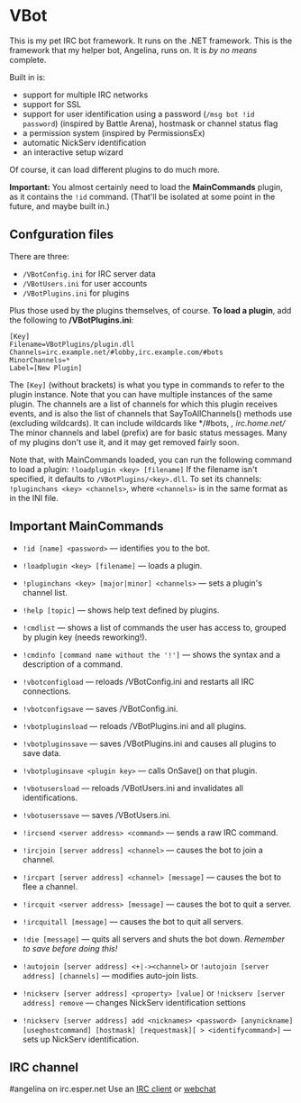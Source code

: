 VBot
====

This is my pet IRC bot framework. It runs on the .NET framework. This is the framework that my helper bot, Angelina, runs on.
It is *by no means* complete.

Built in is:

* support for multiple IRC networks
* support for SSL
* support for user identification using a password (`/msg bot !id password`) (inspired by Battle Arena), hostmask or channel status flag
* a permission system (inspired by PermissionsEx)
* automatic NickServ identification
* an interactive setup wizard

Of course, it can load different plugins to do much more.

**Important:** You almost certainly need to load the **MainCommands** plugin, as it contains the `!id` command. (That'll be isolated at some point in the future, and maybe built in.)

Confguration files
------------------

There are three:

* `/VBotConfig.ini` for IRC server data
* `/VBotUsers.ini` for user accounts
* `/VBotPlugins.ini` for plugins

Plus those used by the plugins themselves, of course.
**To load a plugin**, add the following to **/VBotPlugins.ini**:

	[Key]
	Filename=VBotPlugins/plugin.dll
	Channels=irc.example.net/#lobby,irc.example.com/#bots
	MinorChannels=*
	Label=[New Plugin]

The `[Key]` (without brackets) is what you type in commands to refer to the plugin instance. Note that you can have multiple instances of the same plugin.
The channels are a list of channels for which this plugin receives events, and is also the list of channels that SayToAllChannels() methods use (excluding wildcards). It can include wildcards like */#bots, *, irc.home.net/*
The minor channels and label (prefix) are for basic status messages. Many of my plugins don't use it, and it may get removed fairly soon.

Note that, with MainCommands loaded, you can run the following command to load a plugin:
`!loadplugin <key> [filename]`
If the filename isn't specified, it defaults to `/VBotPlugins/<key>.dll`.
To set its channels: `!pluginchans <key> <channels>`, where `<channels>` is in the same format as in the INI file.

Important MainCommands
----------------------

* `!id [name] <password>` — identifies you to the bot.
* `!loadplugin <key> [filename]` — loads a plugin.
* `!pluginchans <key> [major|minor] <channels>` — sets a plugin's channel list.

* `!help [topic]` — shows help text defined by plugins.
* `!cmdlist` — shows a list of commands the user has access to, grouped by plugin key (needs reworking!).
* `!cmdinfo [command name without the '!']` — shows the syntax and a description of a command.

* `!vbotconfigload` — reloads /VBotConfig.ini and restarts all IRC connections.
* `!vbotconfigsave` — saves /VBotConfig.ini.
* `!vbotpluginsload` — reloads /VBotPlugins.ini and all plugins.
* `!vbotpluginssave` — saves /VBotPlugins.ini and causes all plugins to save data.
* `!vbotpluginsave <plugin key>` — calls OnSave() on that plugin.
* `!vbotusersload` — reloads /VBotUsers.ini and invalidates all identifications.
* `!vbotuserssave` — saves /VBotUsers.ini.
 
* `!ircsend <server address> <command>` — sends a raw IRC command.
* `!ircjoin [server address] <channel>` — causes the bot to join a channel.
* `!ircpart [server address] <channel> [message]` — causes the bot to flee a channel.
* `!ircquit <server address> [message]` — causes the bot to quit a server.
* `!ircquitall [message]` — causes the bot to quit all servers.
* `!die [message]` — quits all servers and shuts the bot down. *Remember to save before doing this!*

* `!autojoin [server address] <+|-><channel>` or `!autojoin [server address] [channels]` — modifies auto-join lists.
* `!nickserv [server address] <property> [value]` or `!nickserv [server address] remove` — changes NickServ identification settions
* `!nickserv [server address] add <nicknames> <password> [anynickname] [useghostcommand] [hostmask] [requestmask][ > <identifycommand>]` — sets up NickServ identification.

IRC channel
-----------

#angelina on irc.esper.net
Use an [IRC client](irc://irc.esper.net/#angelina) or [webchat](http://webchat.esper.net/?channels=angelina)